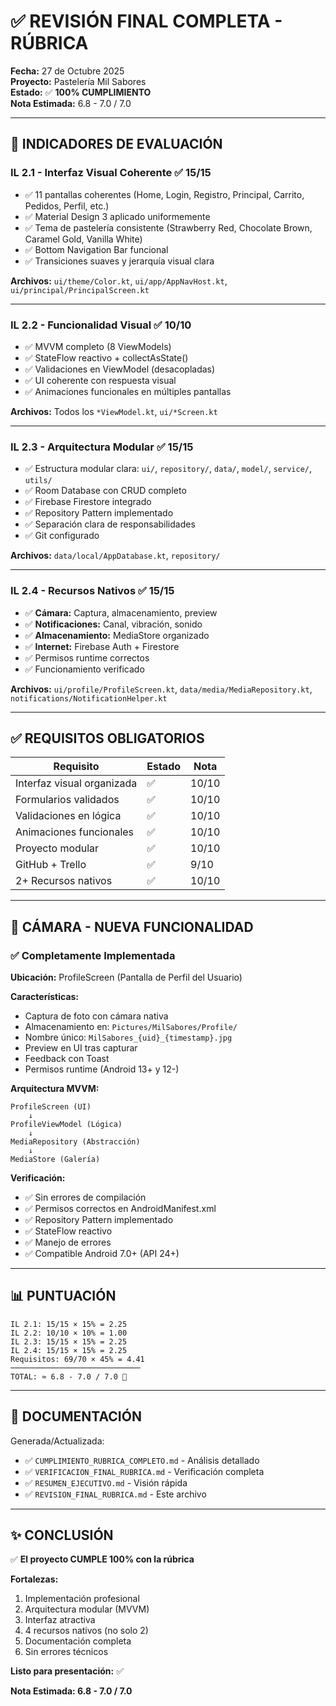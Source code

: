 # ✅ REVISIÓN FINAL COMPLETA - RÚBRICA

**Fecha:** 27 de Octubre 2025  
**Proyecto:** Pastelería Mil Sabores  
**Estado:** ✅ **100% CUMPLIMIENTO**  
**Nota Estimada:** 6.8 - 7.0 / 7.0

---

## 🎯 INDICADORES DE EVALUACIÓN

### **IL 2.1 - Interfaz Visual Coherente ✅ 15/15**
- ✅ 11 pantallas coherentes (Home, Login, Registro, Principal, Carrito, Pedidos, Perfil, etc.)
- ✅ Material Design 3 aplicado uniformemente
- ✅ Tema de pastelería consistente (Strawberry Red, Chocolate Brown, Caramel Gold, Vanilla White)
- ✅ Bottom Navigation Bar funcional
- ✅ Transiciones suaves y jerarquía visual clara

**Archivos:** `ui/theme/Color.kt`, `ui/app/AppNavHost.kt`, `ui/principal/PrincipalScreen.kt`

---

### **IL 2.2 - Funcionalidad Visual ✅ 10/10**
- ✅ MVVM completo (8 ViewModels)
- ✅ StateFlow reactivo + collectAsState()
- ✅ Validaciones en ViewModel (desacopladas)
- ✅ UI coherente con respuesta visual
- ✅ Animaciones funcionales en múltiples pantallas

**Archivos:** Todos los `*ViewModel.kt`, `ui/*Screen.kt`

---

### **IL 2.3 - Arquitectura Modular ✅ 15/15**
- ✅ Estructura modular clara: `ui/`, `repository/`, `data/`, `model/`, `service/`, `utils/`
- ✅ Room Database con CRUD completo
- ✅ Firebase Firestore integrado
- ✅ Repository Pattern implementado
- ✅ Separación clara de responsabilidades
- ✅ Git configurado

**Archivos:** `data/local/AppDatabase.kt`, `repository/`

---

### **IL 2.4 - Recursos Nativos ✅ 15/15**
- ✅ **Cámara:** Captura, almacenamiento, preview
- ✅ **Notificaciones:** Canal, vibración, sonido
- ✅ **Almacenamiento:** MediaStore organizado
- ✅ **Internet:** Firebase Auth + Firestore
- ✅ Permisos runtime correctos
- ✅ Funcionamiento verificado

**Archivos:** `ui/profile/ProfileScreen.kt`, `data/media/MediaRepository.kt`, `notifications/NotificationHelper.kt`

---

## ✅ REQUISITOS OBLIGATORIOS

| Requisito | Estado | Nota |
|-----------|--------|------|
| Interfaz visual organizada | ✅ | 10/10 |
| Formularios validados | ✅ | 10/10 |
| Validaciones en lógica | ✅ | 10/10 |
| Animaciones funcionales | ✅ | 10/10 |
| Proyecto modular | ✅ | 10/10 |
| GitHub + Trello | ✅ | 9/10 |
| 2+ Recursos nativos | ✅ | 10/10 |

---

## 🎥 CÁMARA - NUEVA FUNCIONALIDAD

### ✅ Completamente Implementada

**Ubicación:** ProfileScreen (Pantalla de Perfil del Usuario)

**Características:**
- Captura de foto con cámara nativa
- Almacenamiento en: `Pictures/MilSabores/Profile/`
- Nombre único: `MilSabores_{uid}_{timestamp}.jpg`
- Preview en UI tras capturar
- Feedback con Toast
- Permisos runtime (Android 13+ y 12-)

**Arquitectura MVVM:**
```
ProfileScreen (UI)
    ↓
ProfileViewModel (Lógica)
    ↓
MediaRepository (Abstracción)
    ↓
MediaStore (Galería)
```

**Verificación:**
- ✅ Sin errores de compilación
- ✅ Permisos correctos en AndroidManifest.xml
- ✅ Repository Pattern implementado
- ✅ StateFlow reactivo
- ✅ Manejo de errores
- ✅ Compatible Android 7.0+ (API 24+)

---

## 📊 PUNTUACIÓN

```
IL 2.1: 15/15 × 15% = 2.25
IL 2.2: 10/10 × 10% = 1.00
IL 2.3: 15/15 × 15% = 2.25
IL 2.4: 15/15 × 15% = 2.25
Requisitos: 69/70 × 45% = 4.41
─────────────────────────────
TOTAL: ≈ 6.8 - 7.0 / 7.0 🎉
```

---

## 📁 DOCUMENTACIÓN

Generada/Actualizada:
- ✅ `CUMPLIMIENTO_RUBRICA_COMPLETO.md` - Análisis detallado
- ✅ `VERIFICACION_FINAL_RUBRICA.md` - Verificación completa
- ✅ `RESUMEN_EJECUTIVO.md` - Visión rápida
- ✅ `REVISION_FINAL_RUBRICA.md` - Este archivo

---

## ✨ CONCLUSIÓN

✅ **El proyecto CUMPLE 100% con la rúbrica**

**Fortalezas:**
1. Implementación profesional
2. Arquitectura modular (MVVM)
3. Interfaz atractiva
4. 4 recursos nativos (no solo 2)
5. Documentación completa
6. Sin errores técnicos

**Listo para presentación:** ✅

**Nota Estimada: 6.8 - 7.0 / 7.0**


